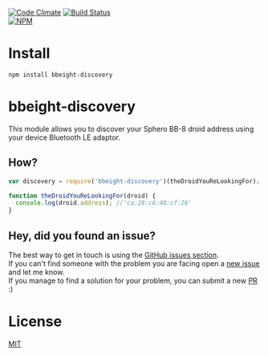 [![Code Climate](https://codeclimate.com/github/foliveira/bbeight-discovery/badges/gpa.svg)](https://codeclimate.com/github/foliveira/bbeight-discovery)
[![Build Status](https://travis-ci.org/foliveira/bbeight-discovery.svg?branch=master)](https://travis-ci.org/foliveira/bbeight-discovery)  
[![NPM](https://nodei.co/npm/bbeight-discovery?downloads=true)](https://nodei.co/npm/bbeight-discovery/)

# Install

```
npm install bbeight-discovery
```

# bbeight-discovery

This module allows you to discover your Sphero BB-8 droid address using your device Bluetooth LE adaptor.

## How?

```javascript
var discovery = require('bbeight-discovery')(theDroidYouReLookingFor);

function theDroidYouReLookingFor(droid) {
  console.log(droid.address); //'ca:28:c6:48:cf:26'
}
```

## Hey, did you found an issue?

The best way to get in touch is using the [GitHub issues section](https://github.com/foliveira/bbeight-discovery).  
If you can't find someone with the problem you are facing open a [new issue](https://github.com/foliveira/bbeight-discovery/issues/new) and let me know.  
If you manage to find a solution for your problem, you can submit a new [PR](https://github.com/foliveira/bbeight-discovery/pulls) :)

# License
[MIT](https://github.com/foliveira/bbeight-discovery/blob/master/LICENSE)
